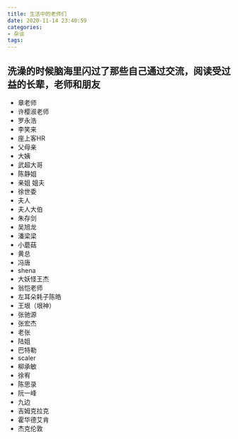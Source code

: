 ```yaml
---
title: 生活中的老师们
date: 2020-11-14 23:40:59
categories: 
- 杂谈
tags:
---
```

洗澡的时候脑海里闪过了那些自己通过交流，阅读受过益的长辈，老师和朋友
-
- 章老师
- 许樱淑老师
- 罗永浩
- 李笑来
- 座上客HR
- 父母亲
- 大姨
- 武超大哥
- 陈静姐
- 亲姐 姐夫
- 徐世委
- 夫人
- 夫人大伯
- 朱存剑
- 吴旭龙
- 潘梁梁
- 小蘑菇
- 黄总
- 冯唐
- shena
- 大妖怪王杰
- 翁恺老师
- 左耳朵耗子陈皓
- 王垠（垠神）
- 张驰源
- 张宏杰
- 老张
- 陆姐
- 巴特勒
- scaler
- 柳承敏
- 徐宥
- 陈思录
- 阮一峰
- 九边
- 吉姆克拉克
- 霍华德艾肯
- 杰克伦敦
